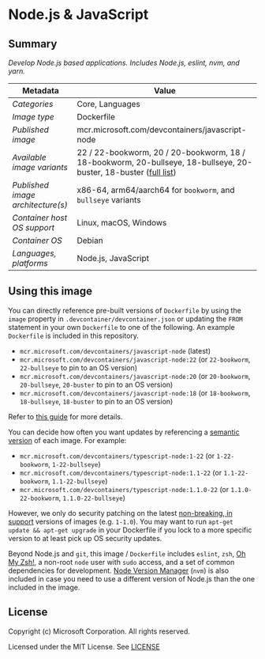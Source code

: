 # Node.js & JavaScript

## Summary

*Develop Node.js based applications. Includes Node.js, eslint, nvm, and yarn.*

| Metadata | Value |  
|----------|-------|
| *Categories* | Core, Languages |
| *Image type* | Dockerfile |
| *Published image* | mcr.microsoft.com/devcontainers/javascript-node |
| *Available image variants* | 22 / 22-bookworm, 20 / 20-bookworm, 18 / 18-bookworm, 20-bullseye, 18-bullseye, 20-buster, 18-buster ([full list](https://mcr.microsoft.com/v2/devcontainers/javascript-node/tags/list)) |
| *Published image architecture(s)* | x86-64, arm64/aarch64 for `bookworm`, and `bullseye` variants |
| *Container host OS support* | Linux, macOS, Windows |
| *Container OS* | Debian |
| *Languages, platforms* | Node.js, JavaScript |

## Using this image

You can directly reference pre-built versions of `Dockerfile` by using the `image` property in `.devcontainer/devcontainer.json` or updating the `FROM` statement in your own  `Dockerfile` to one of the following. An example `Dockerfile` is included in this repository.

- `mcr.microsoft.com/devcontainers/javascript-node` (latest)
- `mcr.microsoft.com/devcontainers/javascript-node:22` (or `22-bookworm`, `22-bullseye` to pin to an OS version)
- `mcr.microsoft.com/devcontainers/javascript-node:20` (or `20-bookworm`, `20-bullseye`, `20-buster` to pin to an OS version)
- `mcr.microsoft.com/devcontainers/javascript-node:18` (or `18-bookworm`, `18-bullseye`, `18-buster` to pin to an OS version)

Refer to [this guide](https://containers.dev/guide/dockerfile) for more details.

You can decide how often you want updates by referencing a [semantic version](https://semver.org/) of each image. For example:

- `mcr.microsoft.com/devcontainers/typescript-node:1-22` (or `1-22-bookworm`, `1-22-bullseye`)
- `mcr.microsoft.com/devcontainers/typescript-node:1.1-22` (or `1.1-22-bookworm`, `1.1-22-bullseye`)
- `mcr.microsoft.com/devcontainers/typescript-node:1.1.0-22` (or `1.1.0-22-bookworm`, `1.1.0-22-bullseye`)

However, we only do security patching on the latest [non-breaking, in support](https://github.com/devcontainers/images/issues/90) versions of images (e.g. `1-1.0`). You may want to run `apt-get update && apt-get upgrade` in your Dockerfile if you lock to a more specific version to at least pick up OS security updates.

Beyond Node.js and `git`, this image / `Dockerfile` includes `eslint`, `zsh`, [Oh My Zsh!](https://ohmyz.sh/), a non-root `node` user with `sudo` access, and a set of common dependencies for development. [Node Version Manager](https://github.com/nvm-sh/nvm) (`nvm`) is also included in case you need to use a different version of Node.js than the one included in the image.

## License

Copyright (c) Microsoft Corporation. All rights reserved.

Licensed under the MIT License. See [LICENSE](https://github.com/devcontainers/images/blob/main/LICENSE)
